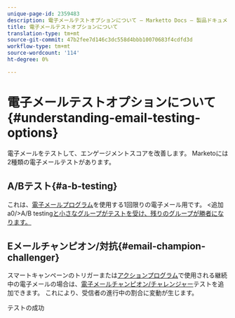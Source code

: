 ```yaml
---
unique-page-id: 2359483
description: 電子メールテストオプションについて — Marketto Docs — 製品ドキュメント
title: 電子メールテストオプションについて
translation-type: tm+mt
source-git-commit: 47b2fee7d146c3dc558d4bbb10070683f4cdfd3d
workflow-type: tm+mt
source-wordcount: '114'
ht-degree: 0%

---
```



# 電子メールテストオプションについて{#understanding-email-testing-options}

電子メールをテストして、エンゲージメントスコアを改善します。 Marketoには2種類の電子メールテストがあります。

## A/Bテスト{#a-b-testing}

これは、[電子メールプログラム](http://docs.marketo.com/display/docs/email+programs)を使用する1回限りの電子メール用です。 &lt;追加a0/>A/B testing[と小さなグループがテストを受け、残りのグループが勝者になります。](add-an-a-b-test.md)

## Eメールチャンピオン/対抗{#email-champion-challenger}

スマートキャンペーンのトリガーまたは[アクションプログラム](http://docs.marketo.com/display/docs/drip+nurturing)で使用される継続中の電子メールの場合は、[電子メールチャンピオン/チャレンジャー](http://docs.marketo.com/pages/viewpage.action?pageid=2359551)テストを追加できます。 これにより、受信者の進行中の割合に変動が生じます。

テストの成功
